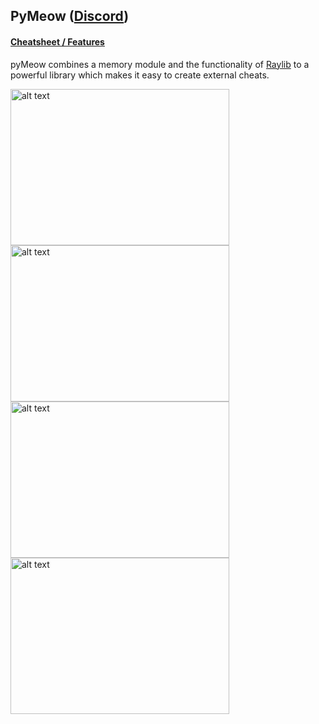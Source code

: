 ## PyMeow ([Discord](https://discord.gg/B34S4aMYqY))
#### [Cheatsheet / Features](https://github.com/qb-0/pyMeow./blob/master/cheatsheet.txt)

pyMeow combines a memory module and the functionality of [Raylib](https://www.raylib.com/) to a powerful library which makes it easy to create external cheats.

<img src="https://github.com/qb-0/pyMeow./raw/master/examples/screenshots/csgo.png" alt="alt text" width="350" height="250"> <img src="https://github.com/qb-0/pyMeow./raw/master/examples/screenshots/sauerbraten.png" alt="alt text" width="350" height="250">
<img src="https://github.com/qb-0/pyMeow./raw/master/examples/screenshots/ac_esp_win.png" alt="alt text" width="350" height="250"> <img src="https://github.com/qb-0/pyMeow./raw/master/examples/screenshots/acdebug.png" alt="alt text" width="350" height="250">
